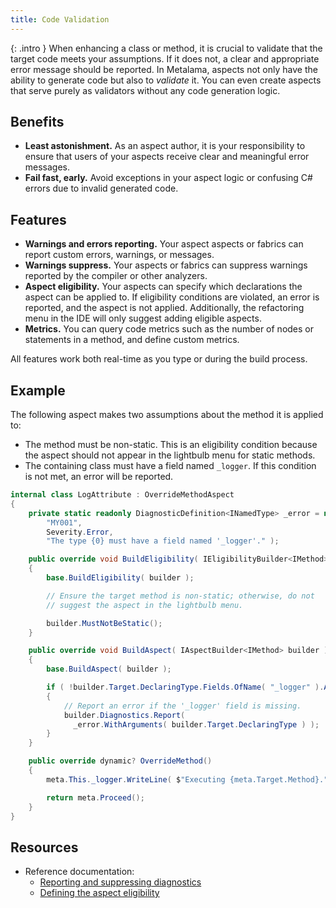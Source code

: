 ```yaml
---
title: Code Validation
---
```


{: .intro }
When enhancing a class or method, it is crucial to validate that the target code meets your assumptions. If it does not, a clear and appropriate error message should be reported. In Metalama, aspects not only have the ability to generate code but also to _validate_ it. You can even create aspects that serve purely as validators without any code generation logic.

## Benefits

- **Least astonishment.** As an aspect author, it is your responsibility to ensure that users of your aspects receive clear and meaningful error messages.
- **Fail fast, early.** Avoid exceptions in your aspect logic or confusing C# errors due to invalid generated code.

## Features

- **Warnings and errors reporting.** Your aspect aspects or fabrics can report custom errors, warnings, or messages.
- **Warnings suppress.** Your aspects or fabrics can suppress warnings reported by the compiler or other analyzers.
- **Aspect eligibility.** Your aspects can specify which declarations the aspect can be applied to. If eligibility conditions are violated, an error is reported, and the aspect is not applied. Additionally, the refactoring menu in the IDE will only suggest adding eligible aspects.
- **Metrics.** You can query code metrics such as the number of nodes or statements in a method, and define custom metrics.

All features work both real-time as you type or during the build process.


## Example

The following aspect makes two assumptions about the method it is applied to:

- The method must be non-static. This is an eligibility condition because the aspect should not appear in the lightbulb menu for static methods.
- The containing class must have a field named `_logger`. If this condition is not met, an error will be reported.

```cs
internal class LogAttribute : OverrideMethodAspect
{
    private static readonly DiagnosticDefinition<INamedType> _error = new(
        "MY001",
        Severity.Error,
        "The type {0} must have a field named '_logger'." );

    public override void BuildEligibility( IEligibilityBuilder<IMethod> builder )
    {
        base.BuildEligibility( builder );

        // Ensure the target method is non-static; otherwise, do not
        // suggest the aspect in the lightbulb menu.

        builder.MustNotBeStatic();
    }

    public override void BuildAspect( IAspectBuilder<IMethod> builder )
    {
        base.BuildAspect( builder );

        if ( !builder.Target.DeclaringType.Fields.OfName( "_logger" ).Any() )
        {
            // Report an error if the '_logger' field is missing.
            builder.Diagnostics.Report(
              _error.WithArguments( builder.Target.DeclaringType ) );
        }
    }

    public override dynamic? OverrideMethod()
    {
        meta.This._logger.WriteLine( $"Executing {meta.Target.Method}." );

        return meta.Proceed();
    }
}
```

## Resources

* Reference documentation:
    - [Reporting and suppressing diagnostics](https://doc.metalama.net/conceptual/aspects/diagnostics)
    - [Defining the aspect eligibility](https://doc.metalama.net/conceptual/aspects/eligibility)